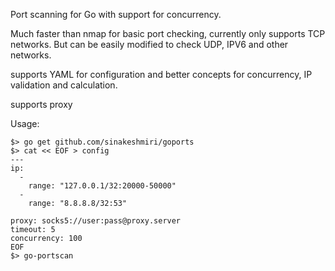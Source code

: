 Port scanning for Go with support for concurrency.

Much faster than nmap for basic port checking, currently
only supports TCP networks. But can be easily modified to check
UDP, IPV6 and other networks.

supports YAML for configuration and better concepts for concurrency, IP validation 
and calculation.

supports proxy

Usage:
```
$> go get github.com/sinakeshmiri/goports
$> cat << EOF > config
--- 
ip: 
  - 
    range: "127.0.0.1/32:20000-50000"
  - 
    range: "8.8.8.8/32:53"
    
proxy: socks5://user:pass@proxy.server
timeout: 5
concurrency: 100
EOF
$> go-portscan
